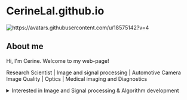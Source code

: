 # CerineLal.github.io
<picture>
 <source media="(prefers-color-scheme: dark)" srcset="https://avatars.githubusercontent.com/u/18575142?v=4">
 <source media="(prefers-color-scheme: light)" srcset="https://avatars.githubusercontent.com/u/18575142?v=4">
 <img alt="https://avatars.githubusercontent.com/u/18575142?v=4" src="https://avatars.githubusercontent.com/u/18575142?v=4">
</picture>

## About me
Hi, I'm Cerine. Welcome to my web-page!

Research Scientist | Image and signal processing | Automotive Camera Image Quality | Optics | Medical imaging and Diagnostics

<details>
<summary>Interested in Image and Signal processing & Algorithm development </summary>
Currently working as Automotive Image Quality Function Owner at Valeo Vision Systems. Interested in Camera ISP and Mechatronics  development projects. 
 
<details>
<summary> Education </summary>
PhD : Photonics
 
Bachelors : Electronics and Instrumentation engineering

[_Research publications :_]
(https://scholar.google.com/citations?user=4PBLiDIAAAAJ&hl=en)

### Projects
1. Design and development of Optical Coherence Tomography (OCT) imaging system and signal processing algorithms for photothermal imaging of gold nanostars.
2. Development of image processing algorithms for mapping in-vivo mocrocirculatory imaging (correlation mapping OCT - 
   cmOCT) of eye and skin.
3. Development of image processing algorithms for 3D corneal image segmentation and generating pachymetry maps.
4. Nano-sensitive OCT algorithms for detecting sub-micron structural changes in cornea.



